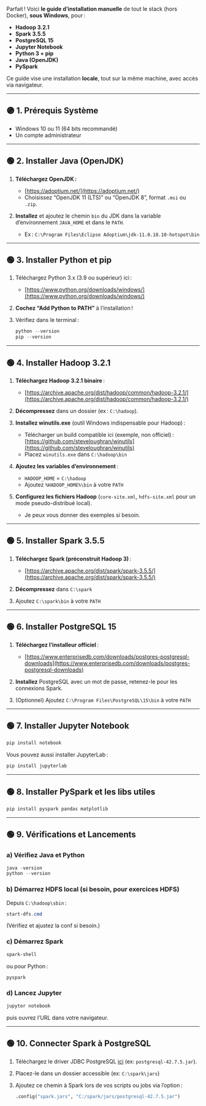 Parfait ! Voici **le guide d’installation manuelle** de tout le stack (hors Docker), **sous Windows**, pour :

* **Hadoop 3.2.1**
* **Spark 3.5.5**
* **PostgreSQL 15**
* **Jupyter Notebook**
* **Python 3 + pip**
* **Java (OpenJDK)**
* **PySpark**

Ce guide vise une installation **locale**, tout sur la même machine, avec accès via navigateur.

---

## 🟣 1. Prérequis Système

* Windows 10 ou 11 (64 bits recommandé)
* Un compte administrateur

---

## 🟢 2. Installer Java (OpenJDK)

1. **Téléchargez OpenJDK :**

   * [https://adoptium.net/](https://adoptium.net/)
   * Choisissez “OpenJDK 11 (LTS)” ou “OpenJDK 8”, format `.msi` ou `.zip`.

2. **Installez** et ajoutez le chemin `bin` du JDK dans la variable d’environnement `JAVA_HOME` et dans le `PATH`.

   * Ex : `C:\Program Files\Eclipse Adoptium\jdk-11.0.18.10-hotspot\bin`

---

## 🟢 3. Installer Python et pip

1. Téléchargez Python 3.x (3.9 ou supérieur) ici :

   * [https://www.python.org/downloads/windows/](https://www.python.org/downloads/windows/)

2. **Cochez “Add Python to PATH”** à l’installation !

3. Vérifiez dans le terminal :

   ```powershell
   python --version
   pip --version
   ```

---

## 🟢 4. Installer Hadoop 3.2.1

1. **Téléchargez Hadoop 3.2.1 binaire** :

   * [https://archive.apache.org/dist/hadoop/common/hadoop-3.2.1/](https://archive.apache.org/dist/hadoop/common/hadoop-3.2.1/)

2. **Décompressez** dans un dossier (ex : `C:\hadoop`).

3. **Installez winutils.exe** (outil Windows indispensable pour Hadoop) :

   * Télécharger un build compatible ici (exemple, non officiel) :
     [https://github.com/steveloughran/winutils](https://github.com/steveloughran/winutils)
   * Placez `winutils.exe` dans `C:\hadoop\bin`

4. **Ajoutez les variables d’environnement** :

   * `HADOOP_HOME` = `C:\hadoop`
   * Ajoutez `%HADOOP_HOME%\bin` à votre `PATH`

5. **Configurez les fichiers Hadoop** (`core-site.xml`, `hdfs-site.xml` pour un mode pseudo-distribué local).

   * Je peux vous donner des exemples si besoin.

---

## 🟢 5. Installer Spark 3.5.5

1. **Téléchargez Spark (préconstruit Hadoop 3)** :

   * [https://archive.apache.org/dist/spark/spark-3.5.5/](https://archive.apache.org/dist/spark/spark-3.5.5/)

2. **Décompressez** dans `C:\spark`

3. Ajoutez `C:\spark\bin` à votre `PATH`

---

## 🟢 6. Installer PostgreSQL 15

1. **Téléchargez l’installeur officiel** :

   * [https://www.enterprisedb.com/downloads/postgres-postgresql-downloads](https://www.enterprisedb.com/downloads/postgres-postgresql-downloads)

2. **Installez** PostgreSQL avec un mot de passe, retenez-le pour les connexions Spark.

3. (Optionnel) Ajoutez `C:\Program Files\PostgreSQL\15\bin` à votre `PATH`

---

## 🟢 7. Installer Jupyter Notebook

```powershell
pip install notebook
```

Vous pouvez aussi installer JupyterLab :

```powershell
pip install jupyterlab
```

---

## 🟢 8. Installer PySpark et les libs utiles

```powershell
pip install pyspark pandas matplotlib
```

---

## 🟢 9. Vérifications et Lancements

### a) Vérifiez Java et Python

```powershell
java -version
python --version
```

### b) Démarrez HDFS local (si besoin, pour exercices HDFS)

Depuis `C:\hadoop\sbin` :

```powershell
start-dfs.cmd
```

(Vérifiez et ajustez la conf si besoin.)

### c) Démarrez Spark

```powershell
spark-shell
```

ou pour Python :

```powershell
pyspark
```

### d) Lancez Jupyter

```powershell
jupyter notebook
```

puis ouvrez l’URL dans votre navigateur.

---

## 🟢 10. Connecter Spark à PostgreSQL

1. Téléchargez le driver JDBC PostgreSQL [ici](https://jdbc.postgresql.org/download.html) (ex: `postgresql-42.7.5.jar`).
2. Placez-le dans un dossier accessible (ex: `C:\spark\jars`)
3. Ajoutez ce chemin à Spark lors de vos scripts ou jobs via l’option :

   ```python
   .config("spark.jars", "C:/spark/jars/postgresql-42.7.5.jar")
   ```
